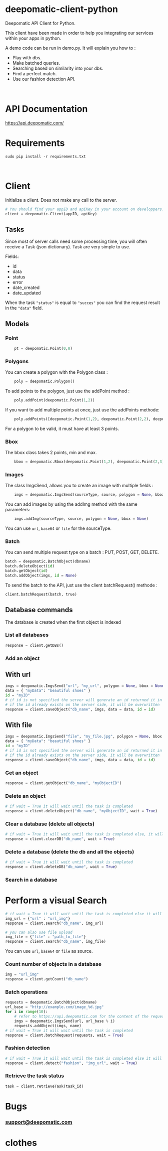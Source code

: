 # deepomatic-client-python

Deepomatic API Client for Python.

This client have been made in order to help you integrating our services within your apps in python.

A demo code can be run in demo.py. It will explain you how to :
- Play with dbs.
- Make batched queries.
- Searching based on similarity into your dbs.
- Find a perfect match.
- Use our fashion detection API.
<br/>

# API Documentation

https://api.deepomatic.com/
<br/>

# Requirements

```
sudo pip install -r requirements.txt
```
<br/>

# Client

Initialize a client.
Does not make any call to the server.
```python
# You should find your appID and apiKey in your account on developpers.deepomatic.com
client = deepomatic.Client(appID, apiKey)
```
## Tasks

Since most of server calls need some processing time, you will often receive a Task (json dictionary).
Task are very simple to use.

Fields:
* id
* data
* status
* error
* date_created
* date_updated

When the task ```"status"``` is equal to ```"succes"``` you can find the request result in the ```"data"``` field.


## Models
### Point

```python
    pt = deepomatic.Point(0,0)
```

### Polygons
You can create a polygon with the Polygon class :

```python
    poly = deepomatic.Polygon()
```

To add points to the polygon, just use the addPoint method :

```python
    poly.addPoint(deepomatic.Point(1,2))
```

If you want to add multiple points at once, just use the addPoints methode:
```python
    poly.addPoints([deepomatic.Point(1,2), deepomatic.Point(2,2), deepomatic.Point(1,1)])
```

For a polygon to be valid, it must have at least 3 points.

### Bbox
The bbox class takes 2 points, min and max.

```python
    bbox = deepomatic.Bbox(deepomatic.Point(1,2), deepomatic.Point(2,3))
```

### Images
The class ImgsSend, allows you to create an image with multiple fields :

```python
    imgs = deepomatic.ImgsSend(sourceType, source, polygon = None, bbox = None)
```
You can add images by using the addImg method with the same parameters:
```python
    imgs.addImg(sourceType, source, polygon = None, bbox = None)
```
You can use ```url```, ```base64``` or ```file``` for the sourceType.


### Batch
You can send multiple request type on a batch : PUT, POST, GET, DELETE.
```python
batch = deepomatic.BatchObject(dbname)
batch.deleteObject(id)
batch.getObject(id)
batch.addObject(imgs, id = None)
```
To send the batch to the API, just use the client batchRequest() methode :

```python
client.batchRequest(batch, true)
```

## Database commands

The database is created when the first object is indexed

### List all databases

```python
response = client.getDBs()
```

### Add an object

## With url
```python
imgs = deepomatic.ImgsSend("url", "my_url", polygon = None, bbox = None)
data = { "myData": "beautiful shoes" }
id = "myID"
# if id is not specified the server will generate an id returned it in the response
# if the id already exists on the server side, it will be overwritten
response = client.saveObject("db_name", imgs, data = data, id = id)
```

## With file
```python
imgs = deepomatic.ImgsSend("file", "my_file.jpg", polygon = None, bbox = None)
data = { "myData": "beautiful shoes" }
id = "myID"
# if id is not specified the server will generate an id returned it in the response
# if the id already exists on the server side, it will be overwritten
response = client.saveObject("db_name", imgs, data = data, id = id)
```

### Get an object

```python
response = client.getObject("db_name", "myObjectID")
```

### Delete an object

```python
# if wait = True it will wait until the task is completed
response = client.deleteObject("db_name", "myObjectID", wait = True)
```

### Clear a database (delete all objects)

```python
# if wait = True it will wait until the task is completed else, it will return the task id
response = client.clearDB("db_name", wait = True)
```

### Delete a database (delete the db and all the objects)

```python
# if wait = True it will wait until the task is completed
response = client.deleteDB("db_name", wait = True)
```

### Search in a database
# Perform a visual Search

```python
# if wait = True it will wait until the task is completed else it will return the task id
img_url = {"url" : "url_img"}
response = client.search("db_name", img_url)

# you can also use file upload
img_file = {"file" : "path_to_file"}
response = client.search("db_name", img_file)
```
You can use ```url```, ```base64``` or ```file``` as source.

### Count number of objects in a database

```python
img = "url_img"
response = client.getCount("db_name")
```

### Batch operations

```python
requests = deepomatic.BatchObject(dbname)
url_base = "http://example.com/image_%d.jpg"
for i in range(10):
    # refer to https://api.deepomatic.com for the content of the requests
    imgs = deepomatic.ImgsSend(url, url_base % i)
    requests.addObject(imgs, name)
# if wait = True it will wait until the task is completed
response = client.batchRequest(requests, wait = True)
```

### Fashion detection

```python
# if wait = True it will wait until the task is completed else it will send you back a task id
response = client.detect("fashion", "img_url", wait = True)
```

### Retrieve the task status

```python
task = client.retrieveTask(task_id)
```

# Bugs

### support@deepomatic.com
# clothes
